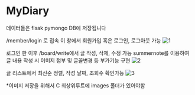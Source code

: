 # MyDiary

데이터들은 flsak pymongo DB에 저장됩니다

/member/login 로 접속
이 창에서 회원가입 혹은 로그인, 로그아웃 가능
![1](https://user-images.githubusercontent.com/81530929/124282184-839a6880-db85-11eb-9758-b8ba3d17e254.PNG)

로그인 한 이후 /board/write에서 글 작성, 삭제, 수정 가능
summernote를 이용하여 글 내용 작성 시 이미지 첨부 및 글꼴변경 등 부가기능 구현
![2](https://user-images.githubusercontent.com/81530929/124282505-dffd8800-db85-11eb-94e2-8ee2f2ec2014.PNG)

글 리스트에서 최신순 정렬, 작성 날짜, 조회수 확인가능
![3](https://user-images.githubusercontent.com/81530929/124282541-e7bd2c80-db85-11eb-91de-642c105eba11.PNG)


*이미지 저장을 위해서 C 최상위루트에 images 폴더가 있어야함

